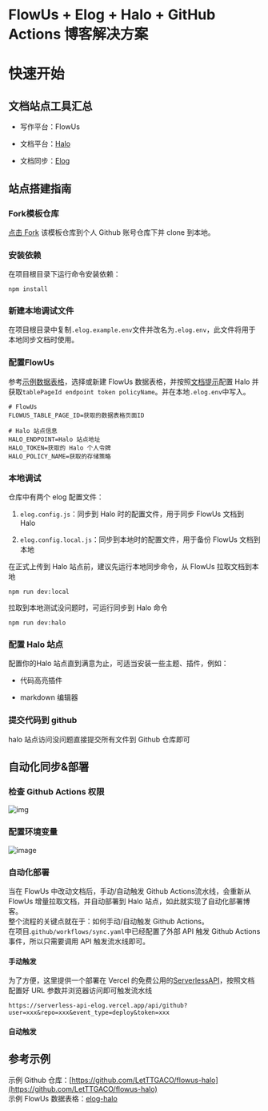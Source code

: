 # FlowUs + Elog + Halo + GitHub Actions 博客解决方案
# 快速开始
## 文档站点工具汇总
- 写作平台：FlowUs

- 文档平台：[Halo](https://www.halo.run/)

- 文档同步：[Elog](https://github.com/LetTTGACO/elog)

## 站点搭建指南
### Fork模板仓库
[点击 Fork](https://github.com/elog-x/flowus-halo/fork) 该模板仓库到个人 Github 账号仓库下并 clone 到本地。
### 安装依赖
在项目根目录下运行命令安装依赖：
```shell
npm install
```
### 新建本地调试文件
在项目根目录中复制`.elog.example.env`文件并改名为`.elog.env`，此文件将用于本地同步文档时使用。
### 配置FlowUs
参考[示例数据表](https://flowus.cn/1874/share/e4e1e6dc-403b-45e6-b4cd-b3d8e6ae79b1)[格](https://flowus.cn/1874/share/e4e1e6dc-403b-45e6-b4cd-b3d8e6ae79b1)，选择或新建 FlowUs 数据表格，并按照[文档提示](https://elog.1874.cool/notion/gvnxobqogetukays#halo)配置 Halo 并获取`tablePageId endpoint token policyName`。并在本地`.elog.env`中写入。
```plaintext
# FlowUs
FLOWUS_TABLE_PAGE_ID=获取的数据表格页面ID

# Halo 站点信息
HALO_ENDPOINT=Halo 站点地址
HALO_TOKEN=获取的 Halo 个人令牌
HALO_POLICY_NAME=获取的存储策略
```
### 本地调试
仓库中有两个 elog 配置文件：
1. `elog.config.js`：同步到 Halo 时的配置文件，用于同步 FlowUs 文档到 Halo

1. `elog.config.local.js`：同步到本地时的配置文件，用于备份 FlowUs 文档到本地

在正式上传到 Halo 站点前，建议先运行本地同步命令，从 FlowUs 拉取文档到本地
```shell
npm run dev:local
```
拉取到本地测试没问题时，可运行同步到 Halo 命令
```shell
npm run dev:halo
```
### 配置 Halo 站点
配置你的Halo 站点直到满意为止，可适当安装一些主题、插件，例如：
- 代码高亮插件

- markdown 编辑器

### 提交代码到 github
halo 站点访问没问题直接提交所有文件到 Github 仓库即可
## 自动化同步&部署
### 检查 Github Actions 权限
![img](https://image.1874.cool/1874/202311082349660.png)
### 配置环境变量
![image](https://image.1874.cool/1874/202311301327995.jpg)
### 自动化部署
当在 FlowUs 中改动文档后，手动/自动触发 Github Actions流水线，会重新从 FlowUs 增量拉取文档，并自动部署到 Halo 站点，如此就实现了自动化部署博客。  
整个流程的关键点就在于：如何手动/自动触发 Github Actions。  
在项目.`github/workflows/sync.yaml`中已经配置了外部 API 触发 Github Actions 事件，所以只需要调用 API 触发流水线即可。
#### 手动触发
为了方便，这里提供一个部署在 Vercel 的免费公用的[ServerlessAPI](https://github.com/elog-x/serverless-api)，按照文档配置好 URL 参数并浏览器访问即可触发流水线
```shell
https://serverless-api-elog.vercel.app/api/github?user=xxx&repo=xxx&event_type=deploy&token=xxx
```
#### 自动触发
## 参考示例
示例 Github 仓库：[https://github.com/LetTTGACO/flowus-halo](https://github.com/LetTTGACO/flowus-halo)  
示例 FlowUs 数据表格：[elog-halo](https://flowus.cn/1874/share/e4e1e6dc-403b-45e6-b4cd-b3d8e6ae79b1)
